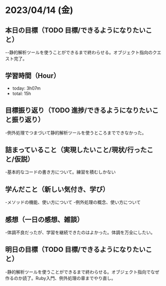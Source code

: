 # 2023/04/14 (金)

## 本日の目標（TODO 目標/できるようになりたいこと）

--静的解析ツールを使うことができるまで終わらせる。オブジェクト指向のクエスト完了。

## 学習時間（Hour）

- today: 3h07m
- total: 15h

## 目標振り返り（TODO 進捗/できるようになりたいこと振り返り）

-例外処理でつまづいて静的解析ツールを使うところまでできなかった。

## 詰まっていること（実現したいこと/現状/行ったこと/仮説）

-基本的なコードの書き方について。練習を積むしかない

## 学んだこと（新しい気付き、学び）

-メソッドの機能、使い方について
-例外処理の概念、使い方について

## 感想（一日の感想、雑談）

-体調不良だったが、学習を継続できたのはよかった。体調を万全にしたい。

## 明日の目標（TODO 目標/できるようになりたいこと）

-静的解析ツールを使うことができるまで終わらせる。オブジェクト指向でなぜ作るのか読了。Ruby入門、例外処理の章までやり直し。